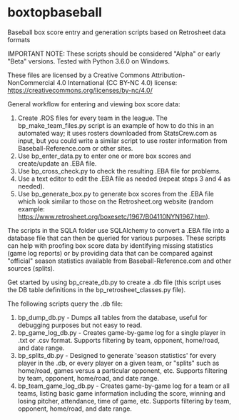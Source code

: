 # boxtopbaseball
Baseball box score entry and generation scripts based on Retrosheet data formats

IMPORTANT NOTE: These scripts should be considered "Alpha" or early "Beta" versions. Tested with Python 3.6.0 on Windows.

These files are licensed by a Creative Commons Attribution-NonCommercial 4.0 International (CC BY-NC 4.0) license: https://creativecommons.org/licenses/by-nc/4.0/

General workflow for entering and viewing box score data:
1. Create .ROS files for every team in the league. The bp_make_team_files.py script is an example of how to do this in an automated way; it uses rosters downloaded from StatsCrew.com as input, but you could write a similar script to use roster information from Baseball-Reference.com or other sites.
2. Use bp_enter_data.py to enter one or more box scores and create/update an .EBA file.
3. Use bp_cross_check.py to check the resulting .EBA file for problems.
4. Use a text editor to edit the .EBA file as needed (repeat steps 3 and 4 as needed).
5. Use bp_generate_box.py to generate box scores from the .EBA file which look similar to those on the Retrosheet.org website (random example: https://www.retrosheet.org/boxesetc/1967/B04110NYN1967.htm).


The scripts in the SQLA folder use SQLAlchemy to convert a .EBA file into a database file that can then be queried for various purposes. These scripts can help with proofing box score data by identifying missing statistics (game log reports) or by providing data that can be compared against "official" season statistics available from Baseball-Reference.com and other sources (splits). 

Get started by using bp_create_db.py to create a .db file (this script uses the DB table definitions in the bp_retrosheet_classes.py file).

The following scripts query the .db file:
1. bp_dump_db.py - Dumps all tables from the database, useful for debugging purposes but not easy to read.
2. bp_game_log_db.py - Creates game-by-game log for a single player in .txt or .csv format. Supports filtering by team, opponent, home/road, and date range.
3. bp_splits_db.py - Designed to generate 'season statistics' for every player in the .db, or every player on a given team, or "splits" such as home/road, games versus a particular opponent, etc. Supports filtering by team, opponent, home/road, and date range.
4. bp_team_game_log_db.py - Creates game-by-game log for a team or all teams, listing basic game information including the score, winning and losing pitcher, attendance, time of game, etc. Supports filtering by team, opponent, home/road, and date range.

